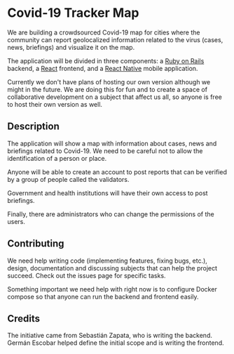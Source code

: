 # Covid-19 Tracker Map

We are building a crowdsourced Covid-19 map for cities where the community can report geolocalized information related to the virus (cases, news, briefings) and visualize it on the map.

The application will be divided in three components: a [Ruby on Rails](https://rubyonrails.org/) backend, a [React](https://reactjs.org/) frontend, and a [React Native](https://reactnative.dev/) mobile application.

Currently we don't have plans of hosting our own version although we might in the future. We are doing this for fun and to create a space of collaborative development on a subject that affect us all, so anyone is free to host their own version as well.

## Description

The application will show a map with information about cases, news and briefings related to Covid-19. We need to be careful not to allow the identification of a person or place.

Anyone will be able to create an account to post reports that can be verified by a group of people called the validators.

Government and health institutions will have their own access to post briefings.

Finally, there are administrators who can change the permissions of the users.

## Contributing

We need help writing code (implementing features, fixing bugs, etc.), design, documentation and discussing subjects that can help the project succeed. Check out the issues page for specific tasks.

Something important we need help with right now is to configure Docker compose so that anyone can run the backend and frontend easily.

## Credits

The initiative came from Sebastián Zapata, who is writing the backend. Germán Escobar helped define the initial scope and is writing the frontend.
